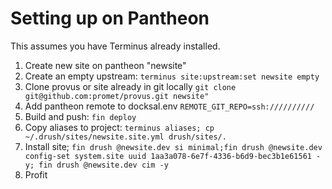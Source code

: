 # Setting up on Pantheon
This assumes you have Terminus already installed.

1. Create new site on pantheon "newsite"
2. Create an empty upstream: ``terminus site:upstream:set newsite empty``
3. Clone provus or site already in git locally ``git clone git@github.com:promet/provus.git newsite"``
4. Add pantheon remote to docksal.env ``REMOTE_GIT_REPO=ssh://////////``
5. Build and push: ``fin deploy``
6. Copy aliases to project: ``terminus aliases; cp ~/.drush/sites/newsite.site.yml drush/sites/.``
7. Install site; ``fin drush @newsite.dev si minimal;fin drush @newsite.dev config-set system.site uuid 1aa3a078-6e7f-4336-b6d9-bec3b1e61561 -y; fin drush @newsite.dev cim -y``
8. Profit
